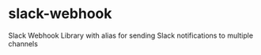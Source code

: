 # slack-webhook
 Slack Webhook Library with alias for sending Slack notifications to multiple channels
